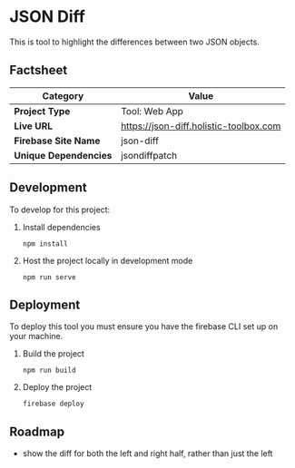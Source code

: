 # JSON Diff
This is tool to highlight the differences between two JSON objects.

## Factsheet
| **Category**            | **Value**                              |
|-------------------------|----------------------------------------|
| **Project Type**        | Tool: Web App                          |
| **Live URL**            | https://json-diff.holistic-toolbox.com |
| **Firebase Site Name**  | json-diff                              |
| **Unique Dependencies** | jsondiffpatch                          |

## Development
To develop for this project:
1. Install dependencies
	```
	npm install
	```
2. Host the project locally in development mode
	```
	npm run serve
	```

## Deployment
To deploy this tool you must ensure you have the firebase CLI set up on your machine.
1. Build the project
	```
	npm run build
	```
2. Deploy the project
	```
	firebase deploy
	```

## Roadmap
- show the diff for both the left and right half, rather than just the left